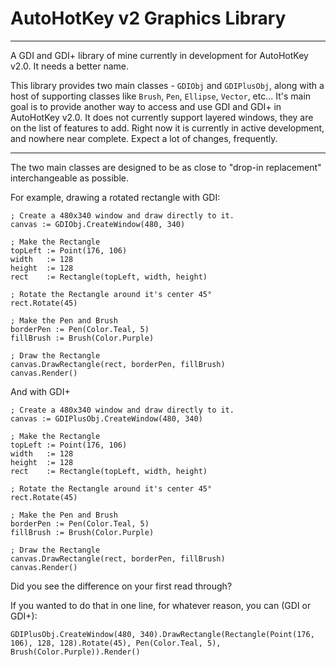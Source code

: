 # AutoHotKey v2 Graphics Library
___
A GDI and GDI+ library of mine currently in development for AutoHotKey v2.0. It needs a better name.

This library provides two main classes - `GDIObj` and `GDIPlusObj`, along with a host of supporting classes like `Brush`, `Pen`, `Ellipse`, `Vector`, etc...
It's main goal is to provide another way to access and use GDI and GDI+ in AutoHotKey v2.0.
It does not currently support layered windows, they are on the list of features to add.
Right now it is currently in active development, and nowhere near complete.
Expect a lot of changes, frequently.

___

The two main classes are designed to be as close to "drop-in replacement" interchangeable as possible.

For example, drawing a rotated rectangle with GDI:
```
; Create a 480x340 window and draw directly to it.
canvas := GDIObj.CreateWindow(480, 340)

; Make the Rectangle
topLeft := Point(176, 106)
width   := 128
height  := 128
rect    := Rectangle(topLeft, width, height)

; Rotate the Rectangle around it's center 45°
rect.Rotate(45)

; Make the Pen and Brush
borderPen := Pen(Color.Teal, 5)
fillBrush := Brush(Color.Purple)

; Draw the Rectangle
canvas.DrawRectangle(rect, borderPen, fillBrush)
canvas.Render()
```

And with GDI+
```
; Create a 480x340 window and draw directly to it.
canvas := GDIPlusObj.CreateWindow(480, 340)

; Make the Rectangle
topLeft := Point(176, 106)
width   := 128
height  := 128
rect    := Rectangle(topLeft, width, height)

; Rotate the Rectangle around it's center 45°
rect.Rotate(45)

; Make the Pen and Brush
borderPen := Pen(Color.Teal, 5)
fillBrush := Brush(Color.Purple)

; Draw the Rectangle
canvas.DrawRectangle(rect, borderPen, fillBrush)
canvas.Render()
```

Did you see the difference on your first read through?

If you wanted to do that in one line, for whatever reason, you can (GDI or GDI+):
```
GDIPlusObj.CreateWindow(480, 340).DrawRectangle(Rectangle(Point(176, 106), 128, 128).Rotate(45), Pen(Color.Teal, 5), Brush(Color.Purple)).Render()
```
